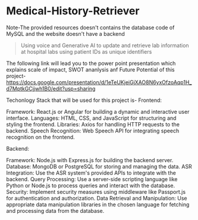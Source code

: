 # Medical-History-Retriever
Note-The provided resources doesn't contains the database code of MySQL and the website doesn't have a backend

> Using voice and Generative AI to update and retrieve lab information at hospital labs using patient IDs as unique identifiers

The following link will lead you to the power point presentation which explains scale of impact, SWOT ananlysis anf Future Potential of this project-
https://docs.google.com/presentation/d/1eTeUKjeiGjXAO8N6yxOfzoAqp1H_d7MptkGCjjwh1B0/edit?usp=sharing

Techonlogy Stack that will be used for this project is-
Frontend:

Framework: React.js or Angular for building a dynamic and interactive user interface.
Languages: HTML, CSS, and JavaScript for structuring and styling the frontend.
Libraries: Axios for handling HTTP requests to the backend.
Speech Recognition: Web Speech API for integrating speech recognition on the frontend.

Backend:

Framework: Node.js with Express.js for building the backend server.
Database: MongoDB or PostgreSQL for storing and managing the data.
ASR Integration: Use the ASR system's provided APIs to integrate with the backend.
Query Processing: Use a server-side scripting language like Python or Node.js to process queries and interact with the database.
Security: Implement security measures using middleware like Passport.js for authentication and authorization.
Data Retrieval and Manipulation: Use appropriate data manipulation libraries in the chosen language for fetching and processing data from the database.
